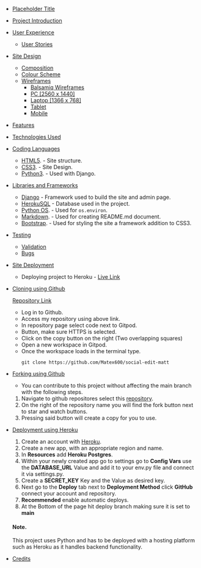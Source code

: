 - [Placeholder Title](#placeholder-title)
- [Project Introduction](#project-introduction)
- [User Experience](#user-experience)
  * [User Stories](#user-stories)
- [Site Design](#site-design)
  * [Composition](#composition)
  * [Colour Scheme](#colour-scheme)
  * [Wireframes](#wireframes)
    + [Balsamiq Wireframes](#balsamiq-wireframes)
    + [PC [2560 x 1440]](#pc--2560-x-1440-)
    + [Laptop [1366 x 768]](#laptop--1366-x-768-)
    + [Tablet](#tablet)
    + [Mobile](#mobile)
- [Features](#features)
- [Technologies Used](#technologies-used)
- [Coding Languages](#coding-languages)
  * [HTML5](https://en.wikipedia.org/wiki/HTML5). - Site structure.
  * [CSS3](https://en.wikipedia.org/wiki/CSS). - Site Design.
  * [Python3](https://en.wikipedia.org/wiki/Python_(programming_language)). - Used with Django.
- [Libraries and Frameworks](#libraries-and-tools)
  * [Django](https://www.djangoproject.com/) - Framework used to build the site and admin page.
  * [HerokuSQL](https://www.heroku.com/postgres) - Database used in the project.
  * [Python OS](https://docs.python.org/3/library/os.html). - Used for ```os.environ```.
  * [Markdown](https://en.wikipedia.org/wiki/Markdown). - Used for creating README.md document.
  * [Bootstrap](https://getbootstrap.com/). - Used for styling the site a framework addition to CSS3.
- [Testing](#testing)
  * [Validation](#validation)
  * [Bugs](#bugs)
- [Site Deployment](#site-deployment)
  * Deploying project to Heroku - [Live Link](https://project4-matt-ci.herokuapp.com/)
- [Cloning using Github](#cloning-using-Github)

    [Repository Link](https://github.com/Matex600/social-edit-matt)
    * Log in to Github.
    * Access my repository using above link.
    * In repository page select code next to Gitpod.
    * Button, make sure HTTPS is selected.
    * Click on the copy button on the right (Two overlapping squares)
    * Open a new workspace in Gitpod.
    * Once the workspace loads in the terminal type.
        ```
        git clone https://github.com/Matex600/social-edit-matt
        ```

- [Forking using Github](#Forking-using-Github)
    * You can contribute to this project without affecting the main branch with the following steps.
  1. Navigate to github repositores select this [repository](https://github.com/Matex600/social-edit-matt).
  2. On the right of the repository name you will find the fork button next to star and watch buttons.
  3. Pressing said button will create a copy for you to use.

- [Deployment using Heroku](#Deployment-usingHeroku)

    1. Create an account with [Heroku](https://signup.heroku.com/).
    2. Create a new app, with an appropriate region and name.
    3. In **Resources** add **Heroku Postgres**.
    4. Within your newly created app
    go to settings go to **Config Vars**
    use the **DATABASE_URL** Value and add it to your env.py file and connect it via settings.py.
    5. Create a **SECRET_KEY** Key and the Value as desired key.
    6. Next go to the **Deploy** tab next to **Deployment Method** click **GitHub** connect your account and repository.
    7. **Recommended** enable automatic deploys.
    8. At the Bottom of the page hit deploy branch making sure it is set to **main**

    #### **Note.**
    This project uses Python and has to be deployed with a hosting platform such as Heroku as it handles backend functionality.
- [Credits](#credits)
